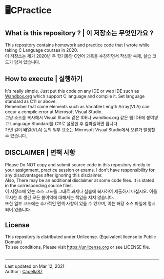 # 🖥CPractice

## What is this repository ? | 이 저장소는 무엇인가요 ?
This repository contains homework and practice code that I wrote while taking C Language courses in 2020.<br>
이 저장소는 제가 2020년 두 학기동안 C언어 과목을 수강하면서 작성한 숙제, 실습 코드가 담겨 있습니다.

## How to execute | 실행하기
It's really simple. Just put this code on any IDE or web IDE such as [Wandbox.org](https://wandbox.org) which support C language and compile it. Set language standard as C11 or above.<br>
Remember that some elements such as Variable Length Array(VLA) can occur a compile error at Microsoft Visual Studio.<br>
그냥 소스를 복사해서 Visual Studio 같은 IDE나 wandbox.org 같은 웹 IDE에 붙여넣고 Language Standard를 C11로 설정한 후 컴파일하면 됩니다.<br>
가변 길이 배열(VLA) 등의 일부 요소는 Microsoft Visual Studio에서 오류가 발생할 수 있습니다.

## DISCLAIMER | 면책 사항
Please Do NOT copy and submit source code in this repository diretly to your assignment, practice session or exams. I don't have responsibility for any disadvantages after ignoring this disclaimer.<br>
Also, There may be an additional disclaimer at some code files. It is stated in the corresponding source files.<br> 
이 저장소에 있는 소스 코드를 그대로 과제나 실습에 복사하여 제출하지 마십시오. 이를 무시한 후 생긴 모든 불이익에 대해서는 책임을 지지 않습니다.<br>
또한 일부 코드에는 추가적인 면책 사항이 있을 수 있으며, 이는 해당 소스 파일에 명시되어 있습니다.

## License
This repository is distributed under Unlicense. (Equivalent license to Public Domain)<br>
To see conditions, Please visit <https://unlicense.org> or see LICENSE file.
<br><br>

---
Last updated on Mar 12, 2021<br>
Author : [Capella87](https://github.com/Capella87)